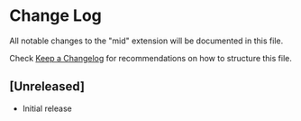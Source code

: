 # Change Log

All notable changes to the "mid" extension will be documented in this file.

Check [Keep a Changelog](http://keepachangelog.com/) for recommendations on how to structure this file.

## [Unreleased]

- Initial release